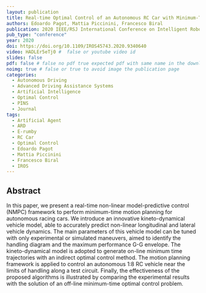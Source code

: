 ```yaml
---
layout: publication
title: Real-time Optimal Control of an Autonomous RC Car with Minimum-Time Maneuvers and a Novel Kineto-Dynamical Model
authors: Edoardo Pagot, Mattia Piccinini, Francesco Biral
publication: 2020 IEEE/RSJ International Conference on Intelligent Robots and Systems (IROS)
pub_type: "conference"
year: 2020
doi: https://doi.org/10.1109/IROS45743.2020.9340640
video: HADLEr5eTj0 #  false or youtube video id
slides: false
pdf: false # false no pdf true expected pdf with same name in the download folder
noimg: true # false or true to avoid image the publication page
categories:
  - Autonomous Driving
  - Advanced Driving Assistance Systems
  - Artificial Intelligence
  - Optimal Control
  - PINS
  - Journal
tags:
  - Artificial Agent
  - ARD
  - E-rumby
  - RC Car
  - Optimal Control
  - Edoardo Pagot
  - Mattia Piccinini
  - Francesco Biral
  - IROS
---
```


## Abstract

In this paper, we present a real-time non-linear model-predictive control (NMPC) framework to perform minimum-time motion planning for autonomous racing cars. We introduce an innovative kineto-dynamical vehicle model, able to accurately predict non-linear longitudinal and lateral vehicle dynamics. The main parameters of this vehicle model can be tuned with only experimental or simulated maneuvers, aimed to identify the handling diagram and the maximum performance G-G envelope. The kineto-dynamical model is adopted to generate on-line minimum time trajectories with an indirect optimal control method. The motion planning framework is applied to control an autonomous 1:8 RC vehicle near the limits of handling along a test circuit. Finally, the effectiveness of the proposed algorithms is illustrated by comparing the experimental results with the solution of an off-line minimum-time optimal control problem.
